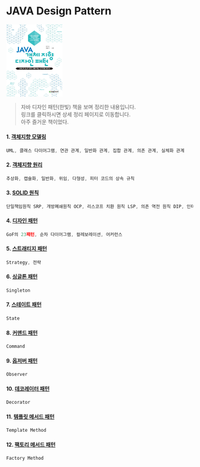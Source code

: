 JAVA Design Pattern
===
<img width="30%" height="30%" src="../img/java_designpattern.jpg"></img>

>자바 디자인 패턴(한빛) 책을 보며 정리한 내용입니다.<br/>
>링크를 클릭하시면 상세 정리 페이지로 이동합니다. <br/>
>아주 즐거운 책이었다.

#### 1. [객체지향 모델링](http://1ilsang.blog.me/221104669002)
```javascript
UML, 클래스 다이어그램, 연관 관계, 일반화 관계, 집합 관계, 의존 관계, 실체화 관계
```

#### 2. [객체지향 원리](http://1ilsang.blog.me/221105550475)
```javascript
추상화, 캡슐화, 일반화, 위임, 다형성, 피터 코드의 상속 규칙
```

#### 3. [SOLID 원칙](http://1ilsang.blog.me/221105781167)
```javascript
단일책임원칙 SRP, 개방폐쇄원칙 OCP, 리스코프 치환 원칙 LSP, 의존 역전 원칙 DIP, 인터페이스 분리 원칙 ISP
```

#### 4. [디자인 패턴](http://1ilsang.blog.me/221119207865)
```javascript
GoF의 23패턴, 순차 다이어그램, 컬레보레이션, 어커런스
```

#### 5. [스트래티지 패턴](http://1ilsang.blog.me/221119257326)
```javascript
Strategy, 전략
```

#### 6. [싱글톤 패턴](http://1ilsang.blog.me/221149881492)
```javascript
Singleton
```

#### 7. [스테이트 패턴](http://1ilsang.blog.me/221149951222)
```javascript
State
```

#### 8. [커맨드 패턴](http://1ilsang.blog.me/221150696602)
```javascript
Command
```

#### 9. [옵저버 패턴](http://1ilsang.blog.me/221150802437)
```javascript
Observer
```

#### 10. [데코레이터 패턴](http://1ilsang.blog.me/221151262547)
```javascript
Decorator
```

#### 11. [템플릿 메서드 패턴](http://1ilsang.blog.me/221159883959)
```javascript
Template Method
```

#### 12. [팩토리 메서드 패턴](http://1ilsang.blog.me/221160033644)
```javascript
Factory Method
```